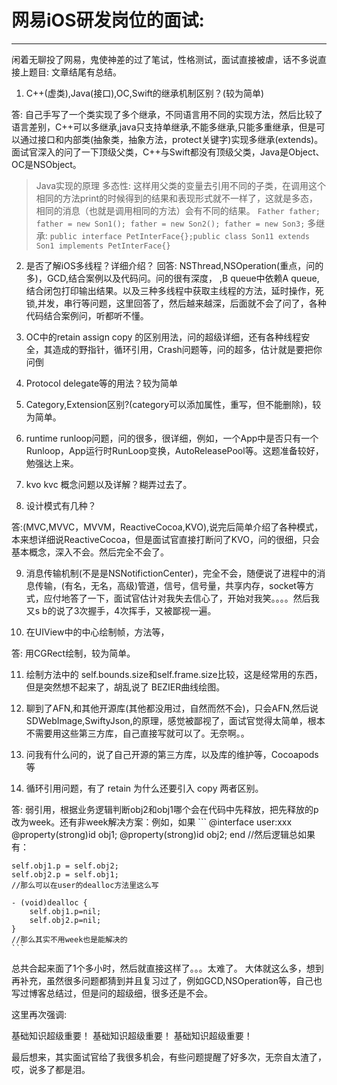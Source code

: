 # 网易iOS研发岗位的面试:

***

闲着无聊投了网易，鬼使神差的过了笔试，性格测试，面试直接被虐，话不多说直接上题目: 文章结尾有总结。

1. C++(虚类),Java(接口),OC,Swift的继承机制区别？(较为简单)

 答: 自己手写了一个类实现了多个继承，不同语言用不同的实现方法，然后比较了语言差别，C++可以多继承,java只支持单继承,不能多继承,只能多重继承，但是可以通过接口和内部类(抽象类，抽象方法，protect关键字)实现多继承(extends)。
 面试官深入的问了一下顶级父类，C++与Swift都没有顶级父类，Java是Object、OC是NSObject。

 > Java实现的原理
  多态性: 这样用父类的变量去引用不同的子类，在调用这个相同的方法print的时候得到的结果和表现形式就不一样了，这就是多态，相同的消息（也就是调用相同的方法）会有不同的结果。
  `Father father; father = new Son1(); father = new Son2(); father = new Son3;`
  多继承: `public interface PetInterFace{};public class Son11 extends Son1 implements PetInterFace{}` 


2. 是否了解iOS多线程？详细介绍？
回答: NSThread,NSOperation(重点，问的多)，GCD,结合案例以及代码问。问的很有深度， ,B queue中依赖A queue, 结合闭包打印输出结果。以及三种多线程中获取主线程的方法，延时操作，死锁,并发，串行等问题，这里回答了，然后越来越深，后面就不会了问了，各种代码结合案例问，听都听不懂。

3.  OC中的retain assign copy 的区别用法，问的超级详细，还有各种线程安全，其造成的野指针，循环引用，Crash问题等，问的超多，估计就是要把你问倒

4. Protocol delegate等的用法？较为简单

5. Category,Extension区别?(category可以添加属性，重写，但不能删除)，较为简单。

6. runtime runloop问题，问的很多，很详细，例如，一个App中是否只有一个Runloop，App运行时RunLoop变换，AutoReleasePool等。这题准备较好，勉强达上来。

7. kvo kvc 概念问题以及详解？糊弄过去了。

8. 设计模式有几种？

答:(MVC,MVVC，MVVM，ReactiveCocoa,KVO),说完后简单介绍了各种模式，本来想详细说ReactiveCocoa，但是面试官直接打断问了KVO，问的很细，只会基本概念，深入不会。然后完全不会了。

9. 消息传输机制(不是是NSNotifictionCenter)，完全不会，随便说了进程中的消息传输，(有名，无名，高级)管道，信号，信号量，共享内存，socket等方式，应付地答了一下，面试官估计对我失去信心了，开始对我笑。。。。然后我又s b的说了3次握手，4次挥手，又被鄙视一遍。

10. 在UIView中的中心绘制帧，方法等，

答: 用CGRect绘制，较为简单。

11. 绘制方法中的 self.bounds.size和self.frame.size比较，这是经常用的东西，但是突然想不起来了，胡乱说了 BEZIER曲线绘图。

12. 聊到了AFN,和其他开源库(其他都没用过，自然而然不会)，只会AFN,然后说SDWebImage,SwiftyJson,的原理，感觉被鄙视了，面试官觉得太简单，根本不需要用这些第三方库，自己直接写就可以了。无奈啊。。

13. 问我有什么问的，说了自己开源的第三方库，以及库的维护等，Cocoapods等

14. 循环引用问题，有了 retain 为什么还要引入 copy 两者区别。

答: 弱引用，根据业务逻辑判断obj2和obj1哪个会在代码中先释放，把先释放的p改为week。还有非week解决方案：例如，如果
	```
	@interface user:xxx 
	@property(strong)id obj1;
	@property(strong)id obj2;
	end
	//然后逻辑总如果有：

	self.obj1.p = self.obj2;
	self.obj2.p = self.obj1;
	//那么可以在user的dealloc方法里这么写

	- (void)dealloc {
	    self.obj1.p=nil;
	    self.obj2.p=nil; 
	}
	//那么其实不用week也是能解决的
	```
总共合起来面了1个多小时，然后就直接这样了。。。太难了。
大体就这么多，想到再补充，虽然很多问题都猜到并且复习过了，例如GCD,NSOperation等，自己也写过博客总结过，但是问的超级细，很多还是不会。

这里再次强调:

基础知识超级重要！
基础知识超级重要！
基础知识超级重要！

最后想来，其实面试官给了我很多机会，有些问题提醒了好多次，无奈自太渣了，哎，说多了都是泪。
